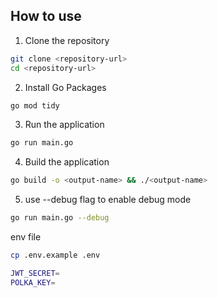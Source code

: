 ## How to use


1. Clone the repository
```bash
git clone <repository-url>
cd <repository-url>
```

2. Install Go Packages
```bash
go mod tidy
```

3. Run the application
```bash
go run main.go
```

4. Build the application
```bash
go build -o <output-name> && ./<output-name>
```

5. use --debug flag to enable debug mode
```bash
go run main.go --debug
```

env file
```bash
cp .env.example .env

JWT_SECRET=
POLKA_KEY=
```